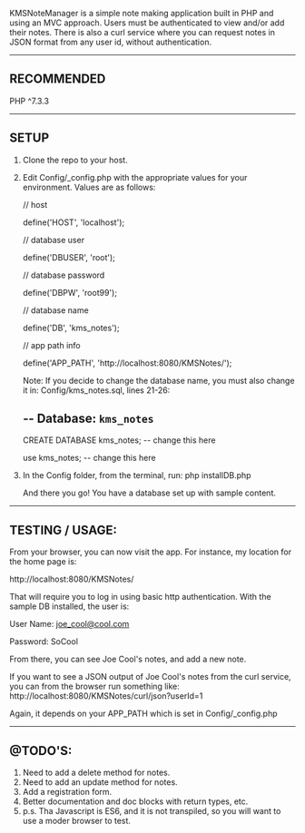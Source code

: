KMSNoteManager is a simple note making application built in PHP and using an MVC approach.
Users must be authenticated to view and/or add their notes. There is also a curl service 
where you can request notes in JSON format from any user id, without authentication.

-------------------------------------------------------------------
RECOMMENDED
-------------------------------------------------------------------
PHP ^7.3.3

-------------------------------------------------------------------
SETUP
-------------------------------------------------------------------
1) Clone the repo to your host.

2) Edit Config/_config.php with the appropriate values for your environment.
   Values are as follows:
   
   // host
   
   define('HOST', 'localhost');

   // database user
   
   define('DBUSER', 'root');

   // database password
   
   define('DBPW', 'root99');

   // database name
   
   define('DB', 'kms_notes');

   // app path info
   
   define('APP_PATH', 'http://localhost:8080/KMSNotes/');
   
   Note: If you decide to change the database name, you must also change it in:
   Config/kms_notes.sql, lines 21-26:
   
   -- Database: `kms_notes`
   --

   CREATE DATABASE kms_notes; -- change this here

   use kms_notes; -- change this here
   
3) In the Config folder, from the terminal, run:
   php installDB.php
   
   And there you go! You have a database set up with sample content.


-------------------------------------------------------------------
TESTING / USAGE: 
-------------------------------------------------------------------

From your browser, you can now visit the app. For instance, my location
for the home page is:

http://localhost:8080/KMSNotes/

That will require you to log in using basic http authentication. With the sample
DB installed, the user is:

User Name: joe_cool@cool.com

Password: SoCool

From there, you can see Joe Cool's notes, and add a new note.

If you want to see a JSON output of Joe Cool's notes from the curl service, you can from the browser run
something like: http://localhost:8080/KMSNotes/curl/json?userId=1

Again, it depends on your APP_PATH which is set in Config/_config.php

-------------------------------------------------------------------
@TODO'S: 
-------------------------------------------------------------------
1) Need to add a delete method for notes.
2) Need to add an update method for notes.
3) Add a registration form.
4) Better documentation and doc blocks with return types, etc.
5) p.s. Tha Javascript is ES6, and it is not transpiled, so you will want to use a moder browser to test.

